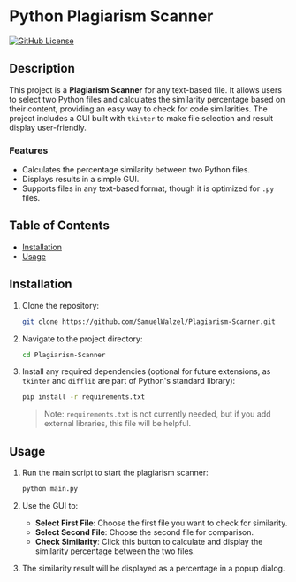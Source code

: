 # Python Plagiarism Scanner

[![GitHub License](https://img.shields.io/badge/license-MIT-blue.svg)](LICENSE)

## Description

This project is a **Plagiarism Scanner** for any text-based file. It allows users to select two Python files and calculates the similarity percentage based on their content, providing an easy way to check for code similarities. The project includes a GUI built with `tkinter` to make file selection and result display user-friendly.

### Features
- Calculates the percentage similarity between two Python files.
- Displays results in a simple GUI.
- Supports files in any text-based format, though it is optimized for `.py` files.

## Table of Contents

- [Installation](#installation)
- [Usage](#usage)

## Installation

1. Clone the repository:

    ```bash
    git clone https://github.com/SamuelWalzel/Plagiarism-Scanner.git
    ```

2. Navigate to the project directory:

    ```bash
    cd Plagiarism-Scanner
    ```

3. Install any required dependencies (optional for future extensions, as `tkinter` and `difflib` are part of Python's standard library):

    ```bash
    pip install -r requirements.txt
    ```

    > Note: `requirements.txt` is not currently needed, but if you add external libraries, this file will be helpful.

## Usage

1. Run the main script to start the plagiarism scanner:

    ```bash
    python main.py
    ```

2. Use the GUI to:
   - **Select First File**: Choose the first file you want to check for similarity.
   - **Select Second File**: Choose the second file for comparison.
   - **Check Similarity**: Click this button to calculate and display the similarity percentage between the two files.

3. The similarity result will be displayed as a percentage in a popup dialog.
